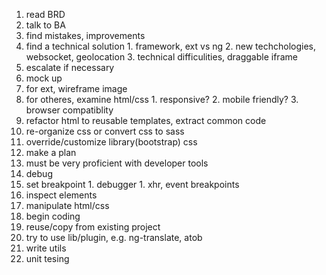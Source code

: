 1. read BRD
  1. talk to BA
  2. find mistakes, improvements
  3. find a technical solution
    1. framework, ext vs ng
    2. new techchologies, websocket, geolocation
    3. technical difficulities, draggable iframe
  4. escalate if necessary
1. mock up
  1. for ext, wireframe image
  2. for otheres, examine html/css
    1. responsive?
    2. mobile friendly?
    3. browser compatiblity
  3. refactor html to reusable templates, extract common code
  4. re-organize css or convert css to sass
  5. override/customize library(bootstrap) css
1. make a plan
1. must be very proficient with developer tools
  1. debug
  1. set breakpoint
    1. debugger
    1. xhr, event breakpoints
  1. inspect elements
  1. manipulate html/css
1. begin coding
  1. reuse/copy from existing project
  2. try to use lib/plugin, e.g. ng-translate, atob
  3. write utils
  4. unit tesing
